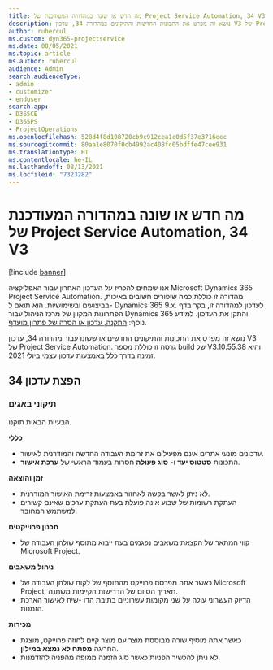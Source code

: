 ```yaml
---
title: מה חדש או שונה במהדורה המעודכנת של Project Service Automation, 34 V3
description: נושא זה מפרט את התכונות החדשות והתיקונים במהדורה 34, עדכון V3 של Project Service Automation.
author: ruhercul
ms.custom: dyn365-projectservice
ms.date: 08/05/2021
ms.topic: article
ms.author: ruhercul
audience: Admin
search.audienceType:
- admin
- customizer
- enduser
search.app:
- D365CE
- D365PS
- ProjectOperations
ms.openlocfilehash: 528d4f8d108720cb9c912cea1c0d5f37e3716eec
ms.sourcegitcommit: 80aa1e8070f0cb4992ac408fc05bdffe47cee931
ms.translationtype: HT
ms.contentlocale: he-IL
ms.lasthandoff: 08/13/2021
ms.locfileid: "7323282"
---
```

# <a name="whats-new-or-changed-in-project-service-automation-update-release-34-v3"></a>מה חדש או שונה במהדורה המעודכנת של Project Service Automation, 34 V3

[!include [banner](../includes/psa-now-project-operations.md)]

אנו שמחים להכריז על העדכון האחרון עבור האפליקציה Microsoft Dynamics 365 Project Service Automation. מהדורה זו כוללת כמה שיפורים חשובים באיכות, בביצועים ובשימושיות. הוא תואם ל- Dynamics 365 9.x. לעדכון למהדורה זו, בקר בדף הפתרונות המקוון של מרכז הניהול עבור Dynamics 365 והתקן את העדכון. למידע נוסף: [התקנה, עדכון או הסרה של פתרון מועדף](/power-platform/admin/install-remove-preferred-solution).

נושא זה מפרט את התכונות והתיקונים החדשים או ששונו עבור מהדורה 34, עדכון V3 של Project Service Automation. גרסה זו כוללת מספר build של V3.10.55.38 והיא זמינה בדרך כלל באמצעות עדכון עצמי ביולי 2021.

## <a name="update-release-34"></a>הפצת עדכון 34

### <a name="bug-fixes"></a>תיקוני באגים
הבעיות הבאות תוקנו.

**כללי**

- עדכונים מונעי אתרים אינם מפעילים את זרימת העבודה החדשה והמודרנית לאישור.
- התכונות **סטטוס יעד** ו- **סוג פעולה** חסרות בעמוד הראשי של **ערכת אישור**.

**זמן והוצאה**

- לא ניתן לאשר בקשה לאחזור באמצעות זרימת האישור המודרנית.
- העתקת רשומות של שבוע אינה פועלת בעת העתקת ערכים שאינם קשורים למשתמש המחובר.

**תכנון פרוייקטים**

- קווי המתאר של הקצאת משאבים נפגמים בעת ייבוא מתוסף שולחן העבודה של Microsoft Project.

**ניהול משאבים**

- כאשר אתה מפרסם פרוייקט מהתוסף של לקוח שולחן העבודה של Microsoft Project, תאריך הסיום של הדרישות הקיימות משתנה.
- הדיוק העשרוני עולה על שני מקומות עשרוניים בתיבת הדו -שיח לאישור הארכת הזמנות.

**מכירות**

- כאשר אתה מוסיף שורה מבוססת מוצר עם מוצר קיים לחוזה פרוייקט, מוצגת החריגה **מפתח לא נמצא במילון**.
- לא ניתן להכשיר הפניות כאשר סוג הזמנה ממופה מהפניה להזדמנות.
